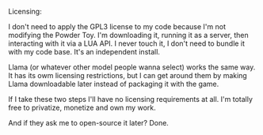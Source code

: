 Licensing:

I don't need to apply the GPL3 license to my code because I'm not modifying the Powder Toy. I'm downloading it, running it as a server, then interacting with it via a LUA API. I never touch it, I don't need to bundle it with my code base. It's an independent install.

Llama (or whatever other model people wanna select) works the same way. It has its owm licensing restrictions, but I can get around them by making Llama downloadable later instead of packaging it with the game.

If I take these two steps I'll have no licensing requirements at all. I'm totally free to privatize, monetize and own my work.

And if they ask me to open-source it later? Done.